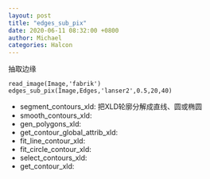 ```yaml
---
layout: post
title: "edges_sub_pix"
date: 2020-06-11 08:32:00 +0800
author: Michael
categories: Halcon
---
```


抽取边缘

	read_image(Image,'fabrik')
	edges_sub_pix(Image,Edges,'lanser2',0.5,20,40)

- segment_contours_xld: 把XLD轮廓分解成直线、圆或椭圆
- smooth_contours_xld: 
- gen_polygons_xld:
- get_contour_global_attrib_xld:
- fit_line_contour_xld:
- fit_circle_contour_xld:
- select_contours_xld: 
- get_contour_xld:
